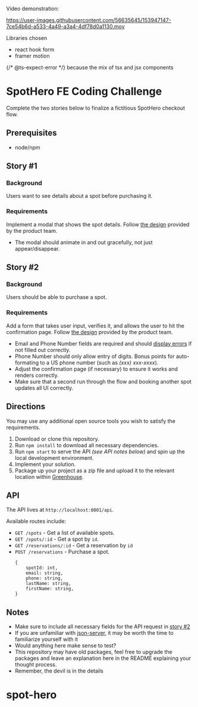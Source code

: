 

Video demonstration:

https://user-images.githubusercontent.com/56635645/153947147-7ce54b6d-a533-4a49-a3a4-4df78d0a1130.mov


Libraries chosen
- react hook form
- framer motion

 {/* @ts-expect-error */}
 because the mix of tsx and jsx components

# SpotHero FE Coding Challenge
Complete the two stories below to finalize a fictitious SpotHero checkout flow.

## Prerequisites
* node/npm

## Story #1
### Background
Users want to see details about a spot before purchasing it.

### Requirements
Implement a modal that shows the spot details. Follow [the design](./screens/search-modal.jpg) provided by the product team.
* The modal should animate in and out gracefully, not just appear/disappear.

## Story #2
### Background
Users should be able to purchase a spot.

### Requirements
Add a form that takes user input, verifies it, and allows the user to hit the confirmation page. Follow [the design](./screens/checkout.jpg) provided by the product team.
* Email and Phone Number fields are required and should [display errors](./screens/checkout-errors.jpg) if not filled out correctly.
* Phone Number should only allow entry of digits. Bonus points for auto-formating to a US phone number (such as *(xxx) xxx-xxxx*).
* Adjust the confirmation page (if necessary) to ensure it works and renders correctly.
* Make sure that a second run through the flow and booking another spot updates all UI correctly.

## Directions
You may use any additional open source tools you wish to satisfy the requirements.

1. Download or clone this repository.
1. Run `npm install` to download all necessary dependencies.
1. Run `npm start` to serve the API *(see API notes below)* and spin up the local development environment.
1. Implement your solution.
1. Package up your project as a zip file and upload it to the relevant location within [Greenhouse](http://greenhouse.io).

## API
The API lives at `http://localhost:8001/api`.

Available routes include:
* `GET /spots` - Get a list of available spots.
* `GET /spots/:id` - Get a spot by `id`.
* `GET /reservations/:id` - Get a reservation by `id`
* `POST /reservations` - Purchase a spot.
    ```
    {
        spotId: int,
        email: string,
        phone: string,
        lastName: string,
        firstName: string,
    }
    ```

## Notes
* Make sure to include all necessary fields for the API request in [story #2](#story-2)
* If you are unfamiliar with [json-server](https://www.npmjs.com/package/json-server#filter), it may be worth the time to familiarize yourself with it
* Would anything here make sense to test?
* This repository may have old packages, feel free to upgrade the packages and leave an explanation here in the README explaining your thought process.
* Remember, the devil is in the details
# spot-hero



